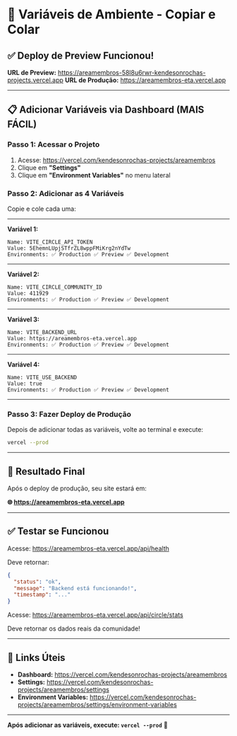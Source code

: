 # 🔐 Variáveis de Ambiente - Copiar e Colar

## ✅ Deploy de Preview Funcionou!

**URL de Preview:** https://areamembros-58l8u6rwr-kendesonrochas-projects.vercel.app
**URL de Produção:** https://areamembros-eta.vercel.app

---

## 📋 Adicionar Variáveis via Dashboard (MAIS FÁCIL)

### **Passo 1: Acessar o Projeto**

1. Acesse: https://vercel.com/kendesonrochas-projects/areamembros
2. Clique em **"Settings"**
3. Clique em **"Environment Variables"** no menu lateral

### **Passo 2: Adicionar as 4 Variáveis**

Copie e cole cada uma:

---

**Variável 1:**
```
Name: VITE_CIRCLE_API_TOKEN
Value: 5EhemnLUpjSTfrZL8wppFMiKrg2nYdTw
Environments: ✅ Production ✅ Preview ✅ Development
```

---

**Variável 2:**
```
Name: VITE_CIRCLE_COMMUNITY_ID
Value: 411929
Environments: ✅ Production ✅ Preview ✅ Development
```

---

**Variável 3:**
```
Name: VITE_BACKEND_URL
Value: https://areamembros-eta.vercel.app
Environments: ✅ Production ✅ Preview ✅ Development
```

---

**Variável 4:**
```
Name: VITE_USE_BACKEND
Value: true
Environments: ✅ Production ✅ Preview ✅ Development
```

---

### **Passo 3: Fazer Deploy de Produção**

Depois de adicionar todas as variáveis, volte ao terminal e execute:

```bash
vercel --prod
```

---

## 🎯 Resultado Final

Após o deploy de produção, seu site estará em:

**🌐 https://areamembros-eta.vercel.app**

---

## ✅ Testar se Funcionou

Acesse: https://areamembros-eta.vercel.app/api/health

Deve retornar:
```json
{
  "status": "ok",
  "message": "Backend está funcionando!",
  "timestamp": "..."
}
```

Acesse: https://areamembros-eta.vercel.app/api/circle/stats

Deve retornar os dados reais da comunidade!

---

## 🚀 Links Úteis

- **Dashboard:** https://vercel.com/kendesonrochas-projects/areamembros
- **Settings:** https://vercel.com/kendesonrochas-projects/areamembros/settings
- **Environment Variables:** https://vercel.com/kendesonrochas-projects/areamembros/settings/environment-variables

---

**Após adicionar as variáveis, execute: `vercel --prod`** 🚀


